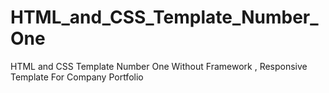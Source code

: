# HTML_and_CSS_Template_Number_One
HTML and CSS Template Number One Without Framework , Responsive Template For Company Portfolio

